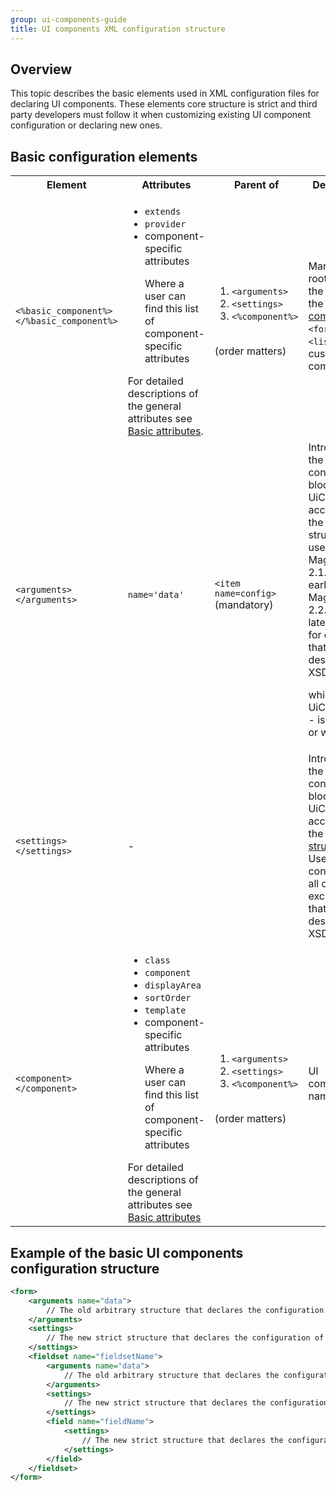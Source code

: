```yaml
---
group: ui-components-guide
title: UI components XML configuration structure
---
```


## Overview

This topic describes the basic elements used in XML configuration files for declaring  UI components. These elements core structure is strict and third party developers must follow it when customizing existing UI component configuration or declaring new ones.  

## Basic configuration elements

<table>
  <tr>
    <th>
      Element
    </th>
    <th>
      Attributes
    </th>
    <th>
      Parent of
    </th>
    <th>
      Description
    </th>
  </tr>
  <tr>
    <td>
      <code>&lt;%basic_component%&gt;&lt;/%basic_component%&gt;</code>
    </td>
    <td>
      <ul>
        <li>
          <code>extends</code>
        </li>
        <li>
          <code>provider</code>
        </li>
        <li>component-specific attributes
        </li>
        <li style="list-style: none; display: inline">
          <p class="q">
            Where a user can find this list of component-specific
            attributes
          </p>
        </li>
      </ul>For detailed descriptions of the general attributes see
      <a href="{{ page.baseurl }}/ui_comp_guide/components/basic-attributes.html">
      Basic attributes</a>.
    </td>
    <td>
      <ol>
        <li>
          <code>&lt;arguments&gt;</code>
        </li>
        <li>
          <code>&lt;settings&gt;</code>
        </li>
        <li><code>&lt;%component%&gt;</code>
        </li>
      </ol><br />
      (order matters)
    </td>
    <td>
      Mandatory root element, the name of the <a href="{{ page.baseurl }}/ui_comp_guide/bk-ui_comps.html#general-structure">
      basic UI component</a>: <code>&lt;form&gt;</code>,
      <code>&lt;listing&gt;</code> or custom basic component.
    </td>
  </tr>
  <tr>
    <td>
      <code>&lt;arguments&gt;&lt;/arguments&gt;</code>
    </td>
    <td>
      <code>name='data'</code>
    </td>
    <td>
      <code>&lt;item name=config&gt;</code> (mandatory)
    </td>
    <td>
      Introduces the configuration block for UiComponent according
      to the old structure used in Magento 2.1.x and earlier. In
      Magento 2.2.x and later only use for options that are not
      described in XSD.
      <p class="q">
        which XSD?<br />
        UiComponent - is it a class or what?
      </p>
    </td>
  </tr>
  <tr>
    <td>
      <code>&lt;settings&gt;&lt;/settings&gt;</code>
    </td>
    <td>
      -
    </td>
    <td />
    <td>
      Introduces the configuration block for UiComponent according
      to the <a href="{{ page.baseurl }}/ui_comp_guide/best-practices/semantic_config.html">
      new structure</a>. Use for configuring all options, except
      those that are not described in XSD.
    </td>
  </tr>
  <tr>
    <td>
      <code>&lt;component&gt;&lt;/component&gt;</code>
    </td>
    <td>
      <ul>
        <li>
          <code>class</code>
        </li>
        <li>
          <code>component</code>
        </li>
        <li>
          <code>displayArea</code>
        </li>
        <li>
          <code>sortOrder</code>
        </li>
        <li>
          <code>template</code>
        </li>
        <li>component-specific attributes
        </li>
        <li style="list-style: none; display: inline">
          <p class="q">
            Where a user can find this list of component-specific
            attributes
          </p>
        </li>
      </ul>For detailed descriptions of the general attributes see
      <a href="{{ page.baseurl }}/ui_comp_guide/components/basic-attributes.html">
      Basic attributes</a>
    </td>
    <td>
      <ol>
        <li>
          <code>&lt;arguments&gt;</code>
        </li>
        <li>
          <code>&lt;settings&gt;</code>
        </li>
        <li><code>&lt;%component%&gt;</code>
        </li>
      </ol><br />
      (order matters)
    </td>
    <td>
      UI component name
    </td>
  </tr>
</table>

## Example of the basic UI components configuration structure

```xml
<form>
    <arguments name="data">
        // The old arbitrary structure that declares the configuration of the Form component
    </arguments>
    <settings>
        // The new strict structure that declares the configuration of the Form component
    </settings>
    <fieldset name="fieldsetName">
        <arguments name="data">
            // The old arbitrary structure that declares the configuration of the Fieldset component.
        </arguments>
        <settings>
            // The new strict structure that declares the configuration of the Fieldset component
        </settings>
        <field name="fieldName">
            <settings>
                // The new strict structure that declares the configuration of the Field component
            </settings>
        </field>
    </fieldset>
</form>
```
